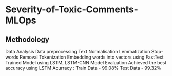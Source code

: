 # Severity-of-Toxic-Comments-MLOps


##  Methodology
Data Analysis
Data preprocessing
Text Normalisation
Lemmatization
Stop-words Removal
Tokenization
Embedding words into vectors using FastText
Trained Model using LSTM, LSTM-CNN
Model Evaluation
Achieved the best accuracy using LSTM
Acurracy : Train Data - 99.08% Test Data - 99.32%

